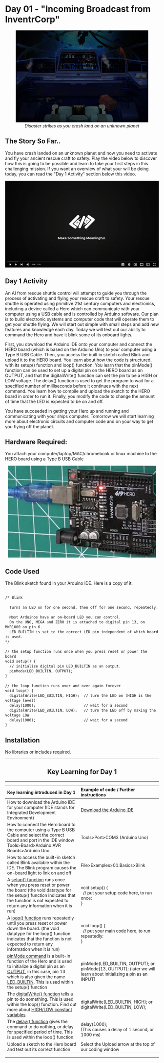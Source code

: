 # Day 01 - "Incoming Broadcast from InventrCorp"



<p align="center">
    <img src="30DaysDay01.png" height="300"><br>
    <i>Disaster strikes as you crash land on an unknown planet</i>
</p>

## The Story So Far..
You have crash landed on an unknown planet and now you need to activate and fly your ancient rescue craft to safety. Play the video below to discover how this is going to be possible and learn to take your first steps in this challenging mission. If you want an overview of what your will be doing today, you can read the "Day 1 Activity" section below this video.



[![video](../Art/VideoScreenshot.png)](https://www.youtube.com/watch?v=faVBaH7iDV0&list=PL-ykYLZSERMSZFH8_4zQx4BMWpt4aG1kr&index=1&t=2s)



## Day 1 Activity
An AI from rescue shuttle control will attempt to guide you through the process of activating and flying your rescue craft to safety. Your rescue shuttle is operated using primitive 21st century computers and electronics, including a device called a Hero which can communicate with your computer using a USB cable and is controlled by Arduino software. Our plan is to build electronic systems and computer code that will operate them to get your shuttle flying. We will start out simple with small steps and add new features and knowledge each day. Today we will test out our ability to command the Hero and have it blink some of its onboard lights.

First, you download the Arduino IDE onto your computer and connect the HERO board (which is based on the Arduino Uno) to your computer using a Type B USB Cable. Then, you access the built in sketch called Blink and upload it to the HERO board. You learn about how the code is structured, with its setup() function and loop() function. You learn that the pinMode() function can be used to set up a digital pin on the HERO board as an OUTPUT, and that the digitalWrite() function can set the pin to be a HIGH or LOW voltage. The delay() function is used to get the program to wait for a specified number of milliseconds before it continues with the next command. You learn how to compile and upload the sketch to the HERO board in order to run it. Finally, you modify the code to change the amount of time that the LED is expected to be on and off.

You have succeeded in getting your Hero up and running and communicating with your ships computer. Tomorrow we will start learning more about electronic circuits and computer code and on your way to get you flying off the planet.

## Hardware Required:

You attach your computer/laptop/MAC/chromebook or linux machine to the HERO board using a Type B USB Cable

<p align="center">
    <img src="30Days-Day01-HeroBoard.png" height="300">
</p>

## Code Used
The Blink sketch found in your Arduino IDE. Here is a copy of it:
```

/* Blink

  Turns an LED on for one second, then off for one second, repeatedly. 

  Most Arduinos have an on-board LED you can control. 
  On the UNO, MEGA and ZERO it is attached to digital pin 13, on MKR1000 on pin 6. 
  LED_BUILTIN is set to the correct LED pin independent of which board is used.
*/

// the setup function runs once when you press reset or power the board
void setup() {
  // initialize digital pin LED_BUILTIN as an output.
  pinMode(LED_BUILTIN, OUTPUT);
}

// the loop function runs over and over again forever
void loop() {
  digitalWrite(LED_BUILTIN, HIGH);  // turn the LED on (HIGH is the voltage level)
  delay(1000);                      // wait for a second
  digitalWrite(LED_BUILTIN, LOW);   // turn the LED off by making the voltage LOW
  delay(1000);                      // wait for a second
}

```
## Installation
No libraries or includes required.

---
## <center><b>Key Learning for Day 1</b></center>

---
| Key learning introduced in Day 1 | Example of code / Further instructions|
| :--- | :--- |
| How to download the Arduino IDE for your computer (IDE stands for Integrated Development Environment)	| [Download the Arduino IDE](https://www.arduino.cc/en/software)| 
|How to connect the Hero board to the computer using a Type B USB Cable and select the correct board and port in the IDE window 	Tools>Board>Arduino AVR Boards>Arduino Uno | Tools>Port>COM3 (Arduino Uno) |
| How to access the built-in sketch called Blink available within the IDE. The Blink program causes the on-board light to link on and off | File>Examples>01.Basics>Blink |
| A [setup() function](https://www.arduino.cc/reference/en/language/structure/sketch/setup/) runs once when you press reset or power the board (the void datatype for the setup() function indicates that the function is not expected to return any information when it is run) | void setup() { <br>&nbsp;&nbsp;// put your setup code here, to run once:<br>} |
| A [loop() function](https://www.arduino.cc/reference/en/language/structure/sketch/loop/) runs repeatedly until you press reset or power down the board. (the void datatype for the loop() function indicates that the function is not expected to return any information when it is run) | void loop() { <br>&nbsp;&nbsp;// put your main code here, to run repeatedly: <br>} |
| [pinMode command](https://www.arduino.cc/reference/en/language/functions/digital-io/pinmode/) is a built-in function of the Hero and is used to initialize a digital pin as an [OUTPUT](https://www.arduino.cc/reference/en/language/variables/constants/constants/), in this case, pin 13 which is also given the name [LED_BUILTIN](https://www.arduino.cc/reference/en/language/variables/constants/constants/). This is used within the setup() function | pinMode(LED_BUILTIN, OUTPUT); or pinMode(13, OUTPUT); (later we will learn about initializing a pin as an INPUT) 
| The [digitalWrite() function](https://www.arduino.cc/reference/en/language/functions/digital-io/digitalwrite/) tells a pin to do something. This is used within the loop() function. Find out more about [HIGH/LOW constant variables](https://www.arduino.cc/reference/en/language/variables/constants/constants/) | digitalWrite(LED_BUILTIN, HIGH); or digitalWrite(LED_BUILTIN, LOW); |
| The [delay() function](https://www.arduino.cc/reference/en/language/functions/time/delay/) gives the command to do nothing, or delay for specified period of time. This is used within the loop() function. | delay(1000); <br>(This causes a delay of 1 second, or 1000 ms) |
| Upload a sketch to the Hero board and test out its correct function | Select the Upload arrow at the top of our coding window |
---